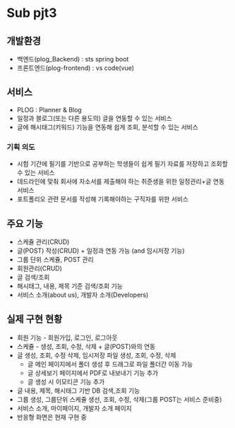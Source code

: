 ﻿# Sub pjt3

## 개발환경
- 백엔드(plog_Backend) : sts spring boot
- 프론트엔드(plog-frontend) : vs code(vue)

## 서비스
- PLOG : Planner & Blog
- 일정과 블로그(또는 다른 용도의) 글을 연동할 수 있는 서비스
- 글에 해시태그(키워드) 기능을 연동해 쉽게 조회, 분석할 수 있는 서비스

### 기획 의도
- 시험 기간에 필기를 기반으로 공부하는 학생들이 쉽게 필기 자료를 저장하고 조회할 수 있는 서비스
- 데드라인에 맞춰 회사에 자소서를 제출해야 하는 취준생을 위한 일정관리+글 연동 서비스
- 포트폴리오 관련 문서를 작성해 기록해야하는 구직자를 위한 서비스

## 주요 기능
- 스케쥴 관리(CRUD)
- 글(POST) 작성(CRUD) + 일정과 연동 가능 (and 임시저장 기능)
- 그룹 단위 스케쥴, POST 관리
- 회원관리(CRUD)
- 글 검색/조회
- 해시태그, 내용, 제목 기준 검색/조회 기능
- 서비스 소개(about us), 개발자 소개(Developers)

## 실제 구현 현황
- 회원 기능 - 회원가입, 로그인, 로그아웃
- 스케쥴 - 생성, 조회, 수정, 삭제 + 글(POST)와의 연동
- 글 생성, 조회, 수정 삭제, 임시저장 파일 생성, 조회, 수정, 삭제
  - 글 메인 페이지에서 폴더 생성 후 드래그로 파일 폴더간 이동 가능
  - 글 상세보기 페이지에서 PDF로 내보내기 기능 추가
  - 글 생성 시 이모티콘 기능 추가
- 글 내용, 제목, 해시태그 기반 DB 검색,조회 기능
- 그룹 생성, 그룹단위 스케쥴 생선, 조회, 수정, 삭제(그룹 POST는 서비스 준비중)
- 서비스 소개, 마이페이지, 개발자 소개 페이지
- 반응형 화면은 현재 구현 중